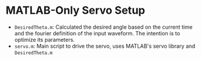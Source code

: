 # MATLAB-Only Servo Setup

* `DesiredTheta.m`: Calculated the desired angle based on the current time and the fourier definition of the input waveform. The intention is to optimize its parameters.
* `servo.m`: Main script to drive the servo, uses MATLAB's servo library and `DesiredTheta.m`
